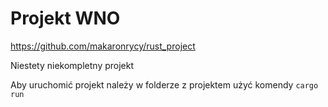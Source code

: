 # Projekt WNO #
https://github.com/makaronrycy/rust_project

Niestety niekompletny projekt

Aby uruchomić projekt należy w folderze z projektem użyć komendy `cargo run`
